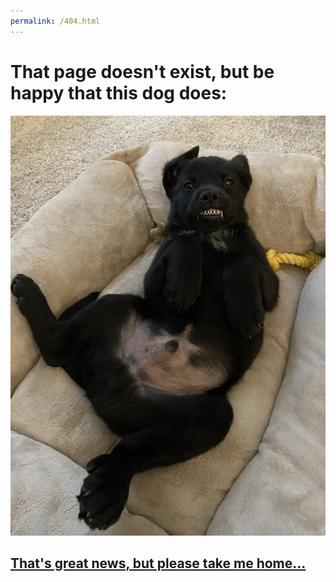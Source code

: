```yaml
---
permalink: /404.html
---
```

# That page doesn't exist, but be happy that this dog does:

![there should be a dog here](./404dog.jpg)

## [That's great news, but please take me home...](https://m-stig.github.io/)
